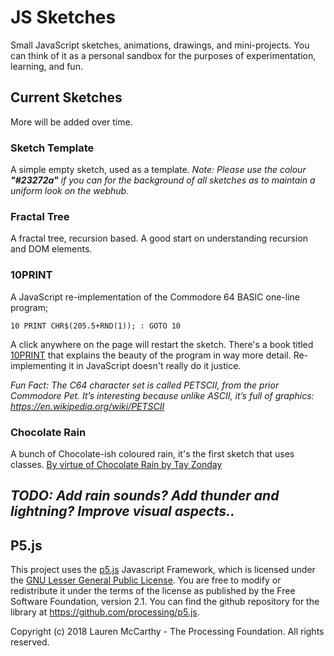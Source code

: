 # JS Sketches
  
Small JavaScript sketches, animations, drawings, and mini-projects. You can think of it as a personal sandbox for the purposes of experimentation, learning, and fun.

## Current Sketches
More will be added over time.

### Sketch Template
A simple empty sketch, used as a template. *Note: Please use the colour __"#23272a"__ if you can for the background of all sketches as to maintain a uniform look on the webhub.*

### Fractal Tree
A fractal tree, recursion based. A good start on understanding recursion and DOM elements.

### 10PRINT
A JavaScript re-implementation of the Commodore 64 BASIC one-line program;

```10 PRINT CHR$(205.5+RND(1)); : GOTO 10```

A click anywhere on the page will restart the sketch.  There's a book titled [10PRINT](https://10print.org/) that explains the beauty of the program in way more detail. Re-implementing it in JavaScript doesn't really do it justice.

*Fun Fact: The C64 character set is called PETSCII, from the prior Commodore Pet. It’s interesting because unlike ASCII, it’s full of graphics: https://en.wikipedia.org/wiki/PETSCII*

### Chocolate Rain
A bunch of Chocolate-ish coloured rain, it's the first sketch that uses classes.
[By virtue of Chocolate Rain by Tay Zonday](https://www.youtube.com/watch?v=EwTZ2xpQwpA)

*TODO: Add rain sounds? Add thunder and lightning? Improve visual aspects..*
---

## P5.js

This project uses the [p5.js](https://p5js.org/) Javascript Framework, which is licensed under the [GNU Lesser General Public License](https://www.gnu.org/licenses/lgpl-2.1.txt). You are free to modify or redistribute it under the terms of the license as published by the Free Software Foundation, version 2.1. You can find the github repository for the library at https://github.com/processing/p5.js. 

Copyright (c) 2018 Lauren McCarthy - The Processing Foundation. All rights reserved.
